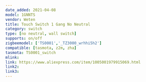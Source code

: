 ```yaml
---
date_added: 2021-04-08
model: 1GNNTS
vendor: Weten
title: Touch Switch 1 Gang No Neutral
category: switch
type: [no neutral, wall switch]
supports: on/off
zigbeemodel: ['TS0001','_TZ3000_wrhhi5h2']
compatible: [tasmota, z2m, zha]
tasmota: TS0001_switch
mlink: 
link: https://www.aliexpress.com/item/1005001979915069.html
link2: 
link3: 
---
```


